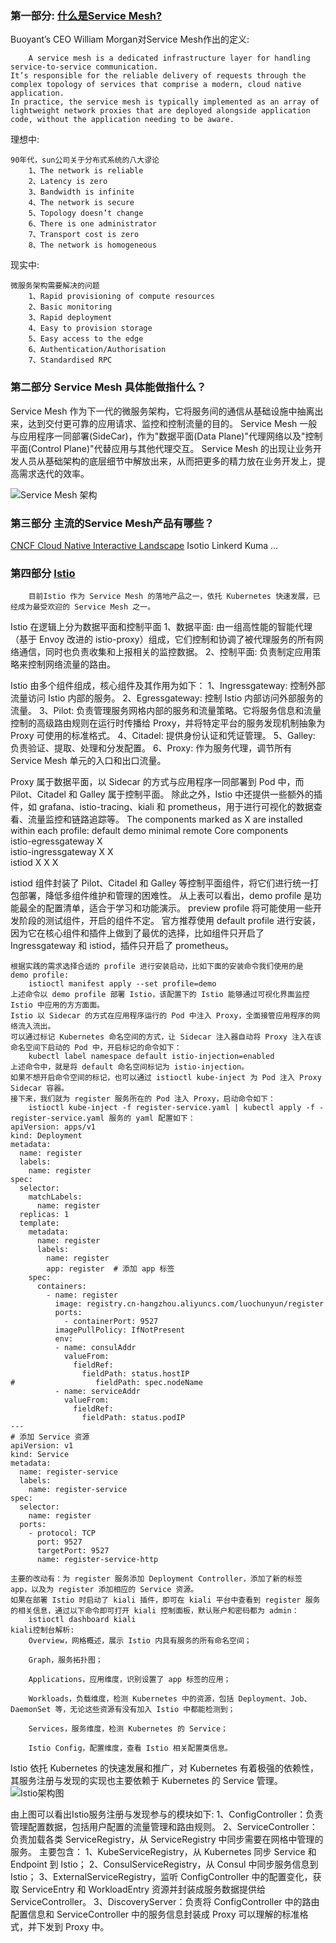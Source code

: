 ### 第一部分: [什么是Service Mesh?](https://philcalcado.com/2017/08/03/pattern_service_mesh.html)

Buoyant’s CEO William Morgan对Service Mesh作出的定义:
```
    A service mesh is a dedicated infrastructure layer for handling service-to-service communication. 
It’s responsible for the reliable delivery of requests through the complex topology of services that comprise a modern, cloud native application. 
In practice, the service mesh is typically implemented as an array of lightweight network proxies that are deployed alongside application code, without the application needing to be aware.
```

理想中: 
```
90年代，sun公司关于分布式系统的八大谬论
    1、The network is reliable
    2、Latency is zero
    3、Bandwidth is infinite
    4、The network is secure
    5、Topology doesn’t change
    6、There is one administrator
    7、Transport cost is zero
    8、The network is homogeneous
```

现实中:
```
微服务架构需要解决的问题
    1、Rapid provisioning of compute resources
    2、Basic monitoring
    3、Rapid deployment
    4、Easy to provision storage
    5、Easy access to the edge
    6、Authentication/Authorisation
    7、Standardised RPC
```

### 第二部分 Service Mesh 具体能做指什么？
   Service Mesh 作为下一代的微服务架构，它将服务间的通信从基础设施中抽离出来，达到交付更可靠的应用请求、监控和控制流量的目的。
   Service Mesh 一般与应用程序一同部署(SideCar)，作为"数据平面(Data Plane)"代理网络以及"控制平面(Control Plane)"代替应用与其他代理交互。
   Service Mesh 的出现让业务开发人员从基础架构的底层细节中解放出来，从而把更多的精力放在业务开发上，提高需求迭代的效率。

![Service Mesh 架构](https://philcalcado.com/img/service-mesh/6-a.png)

### 第三部分 主流的Service Mesh产品有哪些？
[CNCF Cloud Native Interactive Landscape](https://landscape.cncf.io/)
   Isotio
   Linkerd
   Kuma
   ...

### 第四部分 [Istio](https://istio.io/)    
```
    目前Istio 作为 Service Mesh 的落地产品之一，依托 Kubernetes 快速发展，已经成为最受欢迎的 Service Mesh 之一。
```
Istio 在逻辑上分为数据平面和控制平面
    1、数据平面: 由一组高性能的智能代理（基于 Envoy 改进的 istio-proxy）组成，它们控制和协调了被代理服务的所有网络通信，同时也负责收集和上报相关的监控数据。
    2、控制平面: 负责制定应用策略来控制网络流量的路由。

Istio 由多个组件组成，核心组件及其作用为如下：
    1、Ingressgateway: 控制外部流量访问 Istio 内部的服务。
    2、Egressgateway: 控制 Istio 内部访问外部服务的流量。
    3、Pilot: 负责管理服务网格内部的服务和流量策略。它将服务信息和流量控制的高级路由规则在运行时传播给 Proxy，并将特定平台的服务发现机制抽象为 Proxy 可使用的标准格式。
    4、Citadel: 提供身份认证和凭证管理。
    5、Galley: 负责验证、提取、处理和分发配置。
    6、Proxy: 作为服务代理，调节所有 Service Mesh 单元的入口和出口流量。
    
Proxy 属于数据平面，以 Sidecar 的方式与应用程序一同部署到 Pod 中，而 Pilot、Citadel 和 Galley 属于控制平面。
除此之外，Istio 中还提供一些额外的插件，如 grafana、istio-tracing、kiali 和 prometheus，用于进行可视化的数据查看、流量监控和链路追踪等。
The components marked as X are installed within each profile:
	                    default 	demo	minimal	    remote
Core components				
istio-egressgateway		             X		
istio-ingressgateway	  X          X		
istiod	                  X	         X	      X	

istiod 组件封装了 Pilot、Citadel 和 Galley 等控制平面组件，将它们进行统一打包部署，降低多组件维护和管理的困难性。
从上表可以看出，demo profile 是功能最全的配置清单，适合于学习和功能演示。
preview profile 将可能使用一些开发阶段的测试组件，开启的组件不定。
官方推荐使用 default profile 进行安装，因为它在核心组件和插件上做到了最优的选择，比如组件只开启了 Ingressgateway 和 istiod，插件只开启了 prometheus。
```
根据实践的需求选择合适的 profile 进行安装启动，比如下面的安装命令我们使用的是 demo profile:
    istioctl manifest apply --set profile=demo 
上述命令以 demo profile 部署 Istio，该配置下的 Istio 能够通过可视化界面监控 Istio 中应用的方方面面。
Istio 以 Sidecar 的方式在应用程序运行的 Pod 中注入 Proxy，全面接管应用程序的网络流入流出。
可以通过标记 Kubernetes 命名空间的方式，让 Sidecar 注入器自动将 Proxy 注入在该命名空间下启动的 Pod 中，开启标记的命令如下：
    kubectl label namespace default istio-injection=enabled 
上述命令中，就是将 default 命名空间标记为 istio-injection。
如果不想开启命令空间的标记，也可以通过 istioctl kube-inject 为 Pod 注入 Proxy Sidecar 容器。
接下来，我们就为 register 服务所在的 Pod 注入 Proxy，启动命令如下：
    istioctl kube-inject -f register-service.yaml | kubectl apply -f - 
register-service.yaml 服务的 yaml 配置如下：
apiVersion: apps/v1 
kind: Deployment 
metadata: 
  name: register 
  labels: 
    name: register 
spec: 
  selector: 
    matchLabels: 
      name: register 
  replicas: 1 
  template: 
    metadata: 
      name: register 
      labels: 
        name: register 
        app: register  # 添加 app 标签 
    spec: 
      containers: 
        - name: register 
          image: registry.cn-hangzhou.aliyuncs.com/luochunyun/register 
          ports: 
            - containerPort: 9527 
          imagePullPolicy: IfNotPresent 
          env:
          - name: consulAddr
            valueFrom:
              fieldRef:
                fieldPath: status.hostIP
#                  fieldPath: spec.nodeName
          - name: serviceAddr
            valueFrom:
              fieldRef:
                fieldPath: status.podIP
--- 
# 添加 Service 资源 
apiVersion: v1 
kind: Service 
metadata: 
  name: register-service 
  labels: 
    name: register-service 
spec: 
  selector: 
    name: register 
  ports: 
    - protocol: TCP 
      port: 9527 
      targetPort: 9527 
      name: register-service-http 

主要的改动有：为 register 服务添加 Deployment Controller，添加了新的标签 app，以及为 register 添加相应的 Service 资源。
如果在部署 Istio 时启动了 kiali 插件，即可在 kiali 平台中查看到 register 服务的相关信息，通过以下命令即可打开 kiali 控制面板，默认账户和密码都为 admin：
    istioctl dashboard kiali 
kiali控制台解析:
    Overview，网格概述，展示 Istio 内具有服务的所有命名空间；
    
    Graph，服务拓扑图；
    
    Applications，应用维度，识别设置了 app 标签的应用；
    
    Workloads，负载维度，检测 Kubernetes 中的资源，包括 Deployment、Job、DaemonSet 等，无论这些资源有没有加入 Istio 中都能检测到；
    
    Services，服务维度，检测 Kubernetes 的 Service；
    
    Istio Config，配置维度，查看 Istio 相关配置类信息。

```

Istio 依托 Kubernetes 的快速发展和推广，对 Kubernetes 有着极强的依赖性，其服务注册与发现的实现也主要依赖于 Kubernetes 的 Service 管理。
![Istio架构图](https://istio.io/latest/docs/ops/deployment/architecture/arch.svg)

由上图可以看出Istio服务注册与发现参与的模块如下:
    1、ConfigController：负责管理配置数据，包括用户配置的流量管理和路由规则。
    2、ServiceController：负责加载各类 ServiceRegistry，从 ServiceRegistry 中同步需要在网格中管理的服务。
        主要包含：
        1、KubeServiceRegistry，从 Kubernetes 同步 Service 和 Endpoint 到 Istio；
        2、ConsulServiceRegistry，从 Consul 中同步服务信息到 Istio；
        3、ExternalServiceRegistry，监听 ConfigController 中的配置变化，获取 ServiceEntry 和 WorkloadEntry 资源并封装成服务数据提供给 ServiceController。
    3、DiscoveryServer：负责将 ConfigController 中的路由配置信息和 ServiceController 中的服务信息封装成 Proxy 可以理解的标准格式，并下发到 Proxy 中。

